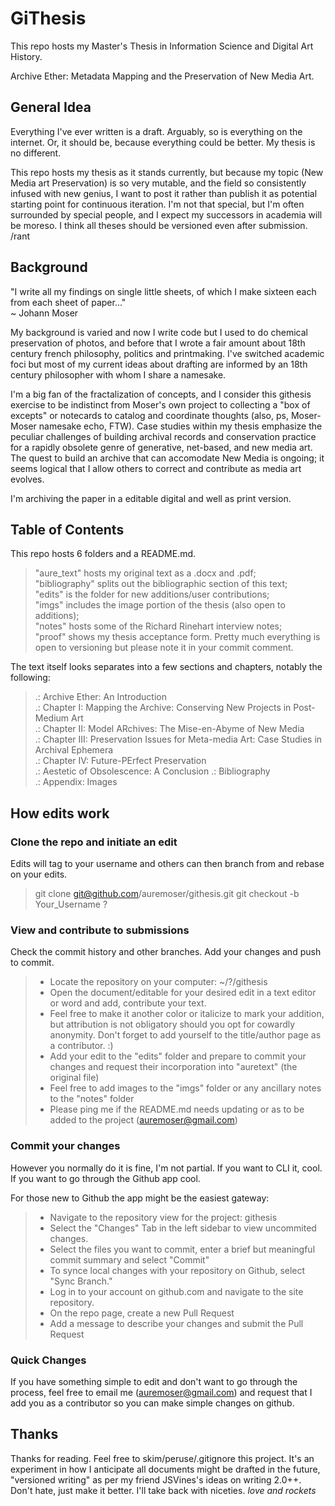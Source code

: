 GiThesis
=========

This repo hosts my Master's Thesis in Information Science and Digital Art History.
   
Archive Ether: Metadata Mapping and the Preservation of New Media Art. 

General Idea
---------------------
Everything I've ever written is a draft. Arguably, so is everything on the internet. Or, it should be, because everything could be better. My thesis is no different.  

This repo hosts my thesis as it stands currently, but because my topic (New Media art Preservation) is so very mutable, and the field so consistently infused with new genius, I want to post it rather than publish it as potential starting point for continuous iteration. I'm not that special, but I'm often surrounded by special people, and I expect my successors in academia will be moreso. I think all theses should be versioned even after submission. /rant

Background
---------------------
"I write all my findings on single little sheets, of which I make sixteen each from each sheet of paper..."  
~ Johann Moser
  
My background is varied and now I write code but I used to do chemical preservation of photos, and before that I wrote a fair amount about 18th century french philosophy, politics and printmaking. I've switched academic foci but most of my current ideas about drafting are informed by an 18th century philosopher with whom I share a namesake.

I'm a big fan of the fractalization of concepts, and I consider this githesis exercise to be indistinct from Moser's own project to collecting a "box of excepts" or notecards to catalog and coordinate thoughts (also, ps, Moser-Moser namesake echo, FTW). Case studies within my thesis emphasize the peculiar challenges of building archival records and conservation practice for a rapidly obsolete genre of generative, net-based, and new media art. The quest to build an archive that can accomodate New Media is ongoing; it seems logical that I allow others to correct and contribute as media art evolves.

I'm archiving the paper in a editable digital and well as print version.

Table of Contents
---------------------
This repo hosts 6 folders and a README.md. 
> "aure_text" hosts my original text as a .docx and .pdf;   
> "bibliography" splits out the bibliographic section of this text;   
> "edits" is the folder for new additions/user contributions;   
> "imgs" includes the image portion of the thesis (also open to additions);   
> "notes" hosts some of the Richard Rinehart interview notes;  
> "proof" shows my thesis acceptance form. Pretty much everything is open to versioning but please note it in your commit comment.

The text itself looks separates into a few sections and chapters, notably the following:  

> .: Archive Ether: An Introduction  
> .: Chapter I: Mapping the Archive: Conserving New Projects in Post-Medium Art  
> .: Chapter II: Model ARchives: The Mise-en-Abyme of New Media  
> .: Chapter III: Preservation Issues for Meta-media Art: Case Studies in Archival Ephemera  
> .: Chapter IV: Future-PErfect Preservation  
> .: Aestetic of Obsolescence: A Conclusion
> .: Bibliography   
> .: Appendix: Images    


How edits work
---------------------
### Clone the repo and initiate an edit
Edits will tag to your username and others can then branch from and rebase on your edits.
> git clone git@github.com/auremoser/githesis.git
> git checkout -b Your_Username ?

### View and contribute to submissions
Check the commit history and other branches. Add your changes and push to commit.

> * Locate the repository on your computer: ~/?/githesis
> * Open the document/editable for your desired edit in a text editor or word and add, contribute your text. 
> * Feel free to make it another color or italicize to mark your addition, but attribution is not obligatory should you opt for cowardly anonymity. Don't forget to add yourself to the title/author page as a contributor. :)
> * Add your edit to the "edits" folder and prepare to commit your changes and request their incorporation into "auretext" (the original file)
> * Feel free to add images to the "imgs" folder or any ancillary notes to the "notes" folder
> * Please ping me if the README.md needs updating or as to be added to the project (auremoser@gmail.com)

### Commit your changes
However you normally do it is fine, I'm not partial. If you want to CLI it, cool. If you want to go through the Github app cool. 
  
For those new to Github the app might be the easiest gateway:
> * Navigate to the repository view for the project: githesis  
> * Select the "Changes" Tab in the left sidebar to view uncommited changes.  
> * Select the files you want to commit, enter a brief but meaningful commit summary and select "Commit"  
> * To synce local changes with your repository on Github, select "Sync Branch."  
> * Log in to your account on github.com and navigate to the site repository.   
> * On the repo page, create a new Pull Request   
> * Add a message to describe your changes and submit the Pull Request  

### Quick Changes
If you have something simple to edit and don't want to go through the process, feel free to email me (auremoser@gmail.com) and request that I add you as a contributor so you can make simple changes on github.

Thanks
---------------------
Thanks for reading. Feel free to skim/peruse/.gitignore this project. It's an experiment in how I anticipate all documents might be drafted in the future, "versioned writing" as per my friend JSVines's ideas on writing 2.0++. Don't hate, just make it better. I'll take back with niceties. *love and rockets*

